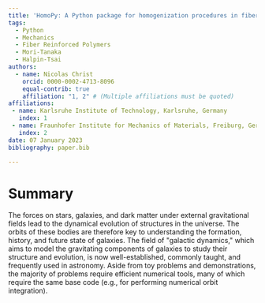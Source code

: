 ```yaml
---
title: 'HomoPy: A Python package for homogenization procedures in fiber reinforced polymers'
tags:
  - Python
  - Mechanics
  - Fiber Reinforced Polymers
  - Mori-Tanaka
  - Halpin-Tsai
authors:
  - name: Nicolas Christ
    orcid: 0000-0002-4713-8096
    equal-contrib: true
    affiliation: "1, 2" # (Multiple affiliations must be quoted)
affiliations:
 - name: Karlsruhe Institute of Technology, Karlsruhe, Germany
   index: 1
 - name: Fraunhofer Institute for Mechanics of Materials, Freiburg, Germany
   index: 2
date: 07 January 2023
bibliography: paper.bib

---
```


# Summary

The forces on stars, galaxies, and dark matter under external gravitational
fields lead to the dynamical evolution of structures in the universe. The orbits
of these bodies are therefore key to understanding the formation, history, and
future state of galaxies. The field of "galactic dynamics," which aims to model
the gravitating components of galaxies to study their structure and evolution,
is now well-established, commonly taught, and frequently used in astronomy.
Aside from toy problems and demonstrations, the majority of problems require
efficient numerical tools, many of which require the same base code (e.g., for
performing numerical orbit integration).